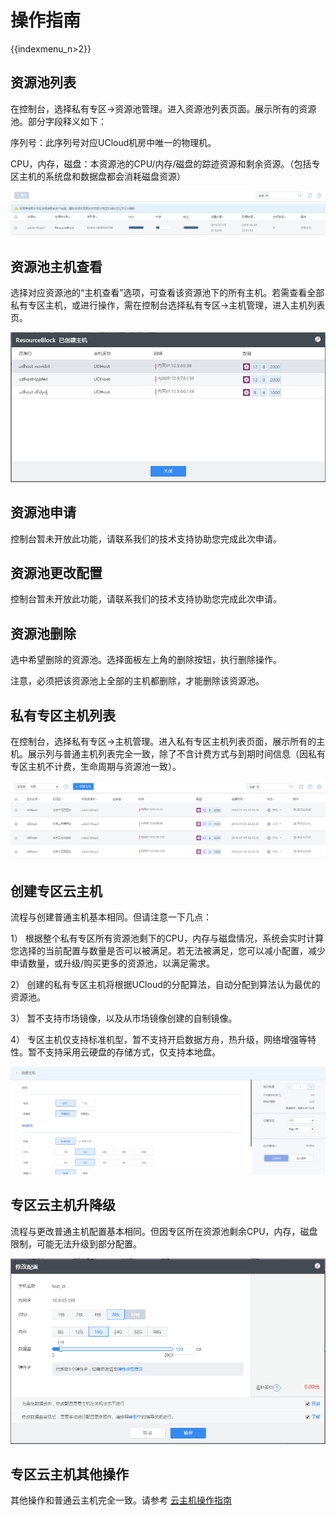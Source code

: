 # 操作指南

{{indexmenu_n>2}}

## 资源池列表

在控制台，选择私有专区-\>资源池管理。进入资源池列表页面。展示所有的资源池。部分字段释义如下：

序列号：此序列号对应UCloud机房中唯一的物理机。

CPU，内存，磁盘：本资源池的CPU/内存/磁盘的踪迹资源和剩余资源。（包括专区主机的系统盘和数据盘都会消耗磁盘资源）

![image](/images/udset1.png)

## 资源池主机查看

选择对应资源池的“主机查看”选项，可查看该资源池下的所有主机。若需查看全部私有专区主机，或进行操作，需在控制台选择私有专区-\>主机管理，进入主机列表页。

![image](/images/udset2.png)

## 资源池申请

控制台暂未开放此功能，请联系我们的技术支持协助您完成此次申请。

## 资源池更改配置

控制台暂未开放此功能，请联系我们的技术支持协助您完成此次申请。

## 资源池删除

选中希望删除的资源池。选择面板左上角的删除按钮，执行删除操作。

注意，必须把该资源池上全部的主机都删除，才能删除该资源池。

## 私有专区主机列表

在控制台，选择私有专区-\>主机管理。进入私有专区主机列表页面，展示所有的主机。展示列与普通主机列表完全一致，除了不含计费方式与到期时间信息（因私有专区主机不计费，生命周期与资源池一致）。

![image](/images/udset3.png)

## 创建专区云主机

流程与创建普通主机基本相同。但请注意一下几点：

1）
根据整个私有专区所有资源池剩下的CPU，内存与磁盘情况，系统会实时计算您选择的当前配置与数量是否可以被满足。若无法被满足，您可以减小配置，减少申请数量，或升级/购买更多的资源池，以满足需求。

2） 创建的私有专区主机将根据UCloud的分配算法，自动分配到算法认为最优的资源池。

3） 暂不支持市场镜像，以及从市场镜像创建的自制镜像。

4） 专区主机仅支持标准机型，暂不支持开启数据方舟，热升级，网络增强等特性。暂不支持采用云硬盘的存储方式，仅支持本地盘。

![image](/images/udset4.png)

## 专区云主机升降级

流程与更改普通主机配置基本相同。但因专区所在资源池剩余CPU，内存，磁盘限制，可能无法升级到部分配置。

![image](/images/udset5.png)

## 专区云主机其他操作

其他操作和普通云主机完全一致。请参考 [云主机操作指南](..//uhost/guide/index)
